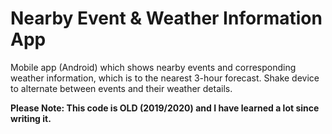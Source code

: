 # Nearby Event & Weather Information App
Mobile app (Android) which shows nearby events and corresponding weather information, which is to the nearest 3-hour forecast. Shake device to alternate between events and their weather details.

**Please Note: This code is OLD (2019/2020) and I have learned a lot since writing it.**
